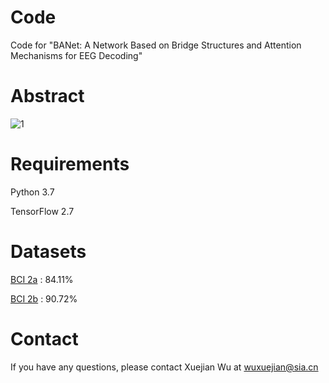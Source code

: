 # Code
Code for "BANet: A Network Based on Bridge Structures and Attention Mechanisms for EEG Decoding"
# Abstract
![1](https://github.com/user-attachments/assets/8fecf47f-2d30-49a4-8b83-559947b94081)
# Requirements
Python 3.7

TensorFlow 2.7
# Datasets
[BCI 2a](https://www.bbci.de/competition/iv/) : 84.11%

[BCI 2b](https://www.bbci.de/competition/iv/) : 90.72%

# Contact
If you have any questions, please contact Xuejian Wu at [wuxuejian@sia.cn](wuxuejian@sia.cn)
